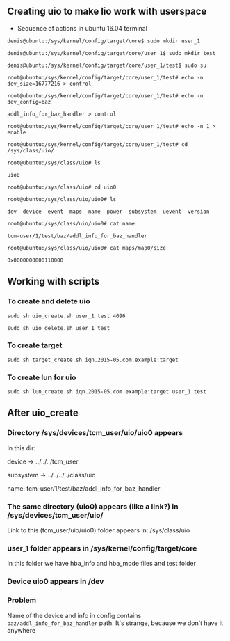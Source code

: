 ## Creating uio to make lio work with userspace

* Sequence of actions in ubuntu 16.04 terminal

`denis@ubuntu:/sys/kernel/config/target/core$ sudo mkdir user_1`

`denis@ubuntu:/sys/kernel/config/target/core/user_1$ sudo mkdir test`

`denis@ubuntu:/sys/kernel/config/target/core/user_1/test$ sudo su`

`root@ubuntu:/sys/kernel/config/target/core/user_1/test# echo -n dev_size=16777216 > control`

`root@ubuntu:/sys/kernel/config/target/core/user_1/test# echo -n dev_config=baz`

`addl_info_for_baz_handler > control`

`root@ubuntu:/sys/kernel/config/target/core/user_1/test# echo -n 1 > enable`

`root@ubuntu:/sys/kernel/config/target/core/user_1/test# cd /sys/class/uio/`

`root@ubuntu:/sys/class/uio# ls`

`uio0`

`root@ubuntu:/sys/class/uio# cd uio0`

`root@ubuntu:/sys/class/uio/uio0# ls`

`dev  device  event  maps  name  power  subsystem  uevent  version`

`root@ubuntu:/sys/class/uio/uio0# cat name `

`tcm-user/1/test/baz/addl_info_for_baz_handler`

`root@ubuntu:/sys/class/uio/uio0# cat maps/map0/size `

`0x0000000000110000`

## Working with scripts

### To create and delete uio

`sudo sh uio_create.sh user_1 test 4096`

`sudo sh uio_delete.sh user_1 test`

### To create target

`sudo sh target_create.sh iqn.2015-05.com.example:target`

### To create lun for uio

`sudo sh lun_create.sh iqn.2015-05.com.example:target user_1 test`

## After uio_create

### Directory /sys/devices/tcm_user/uio/uio0 appears

In this dir:

device -> ../../../tcm_user

subsystem -> ../../../../class/uio

name: tcm-user/1/test/baz/addl_info_for_baz_handler

### The same directory (uio0) appears (like a link?) in /sys/devices/tcm_user/uio/

Link to this (tcm_user/uio/uio0) folder appears in: /sys/class/uio

### user_1 folder appears in /sys/kernel/config/target/core

In this folder we have hba_info and hba_mode files and test folder

### Device uio0 appears in /dev

### Problem

Name of the device and info in config contains `baz/addl_info_for_baz_handler` path. It's strange, because we don't have it anywhere


